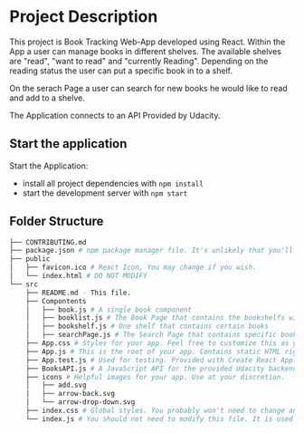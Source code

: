# Project Description

This project is Book Tracking Web-App developed using React. Within the App a user can manage books in different shelves. The available shelves are "read", "want to read" and "currently Reading".
Depending on the reading status the user can put a specific book in to a shelf.

On the serach Page a user can search for new books he would like to read and add to a shelve.

The Application connects to an API Provided by Udacity.

## Start the application

Start the Application:

- install all project dependencies with `npm install`
- start the development server with `npm start`

## Folder Structure

```bash
├── CONTRIBUTING.md
├── package.json # npm package manager file. It's unlikely that you'll need to modify this.
├── public
│   ├── favicon.ico # React Icon, You may change if you wish.
│   └── index.html # DO NOT MODIFY
└── src
    ├── README.md - This file.
    ├── Compontents
    │   ├── book.js # A single book component
    │   ├── booklist.js # The Book Page that contains the bookshelfs with books
    │   ├── bookshelf.js # One shelf that contains certain books
    │   ├── searchPage.js # The Search Page that contains specific book
    ├── App.css # Styles for your app. Feel free to customize this as you desire.
    ├── App.js # This is the root of your app. Contains static HTML right now.
    ├── App.test.js # Used for testing. Provided with Create React App. Testing is encouraged, but not required.
    ├── BooksAPI.js # A JavaScript API for the provided Udacity backend. Instructions for the methods are below.
    ├── icons # Helpful images for your app. Use at your discretion.
    │   ├── add.svg
    │   ├── arrow-back.svg
    │   └── arrow-drop-down.svg
    ├── index.css # Global styles. You probably won't need to change anything here.
    └── index.js # You should not need to modify this file. It is used for DOM rendering only.
```